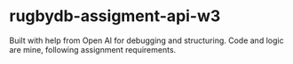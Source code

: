 # rugbydb-assigment-api-w3

Built with help from Open AI for debugging and structuring. Code and logic are mine, following assignment requirements.
